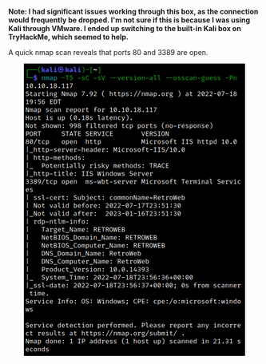 **Note: I had significant issues working through this box, as the connection would frequently be dropped. I'm not sure if this is because I was using Kali through VMware. I ended up switching to the built-in Kali box on TryHackMe, which seemed to help.**

A quick nmap scan reveals that ports 80 and 3389 are open.

<center>

![89a228305530310cf47a347e88c772d6.png](/Retro/_resources/89a228305530310cf47a347e88c772d6-1.png)

</center>